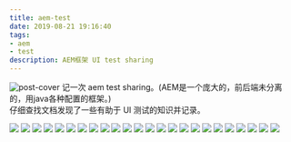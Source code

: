 ```yaml
---
title: aem-test
date: 2019-08-21 19:16:40
tags:
- aem
- test
description: AEM框架 UI test sharing
---
```

![post-cover](/images/covers/aem-test-cover.jpeg)
记一次 aem test sharing。(AEM是一个庞大的，前后端未分离的，用java各种配置的框架。)  
仔细查找文档发现了一些有助于 UI 测试的知识并记录。

![](Slide1.jpeg)
![](Slide2.jpeg)
![](Slide3.jpeg)
![](Slide4.jpeg)
![](Slide5.jpeg)
![](Slide6.jpeg)
![](Slide7.jpeg)
![](Slide8.jpeg)
![](Slide9.jpeg)
![](Slide10.jpeg)
![](Slide11.jpeg)
![](Slide12.jpeg)
![](Slide13.jpeg)
![](Slide14.jpeg)
![](Slide15.jpeg)
![](Slide16.jpeg)
![](Slide17.jpeg)
![](Slide18.jpeg)
![](Slide19.jpeg)
![](Slide20.jpeg)
![](Slide21.jpeg)
![](Slide22.jpeg)
![](Slide23.jpeg)
![](Slide24.jpeg)
